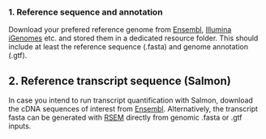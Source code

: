 ### 1. Reference sequence and annotation
Download your prefered reference genome from [Ensembl](https://www.ensembl.org/index.html), [Illumina iGenomes](https://emea.support.illumina.com/sequencing/sequencing_software/igenome.html) etc. and stored them in a dedicated resource folder. This should include at least the reference sequence (.fasta) and genome annotation (.gtf). 

## 2. Reference transcript sequence (Salmon)
In case you intend to run transcript quantification with Salmon, download the cDNA sequences of interest from [Ensembl](https://www.ensembl.org/index.html). Alternatively, the transcript fasta can be generated with [RSEM](http://deweylab.biostat.wisc.edu/rsem/rsem-prepare-reference.html) directly from genomic .fasta or .gtf inputs. 




